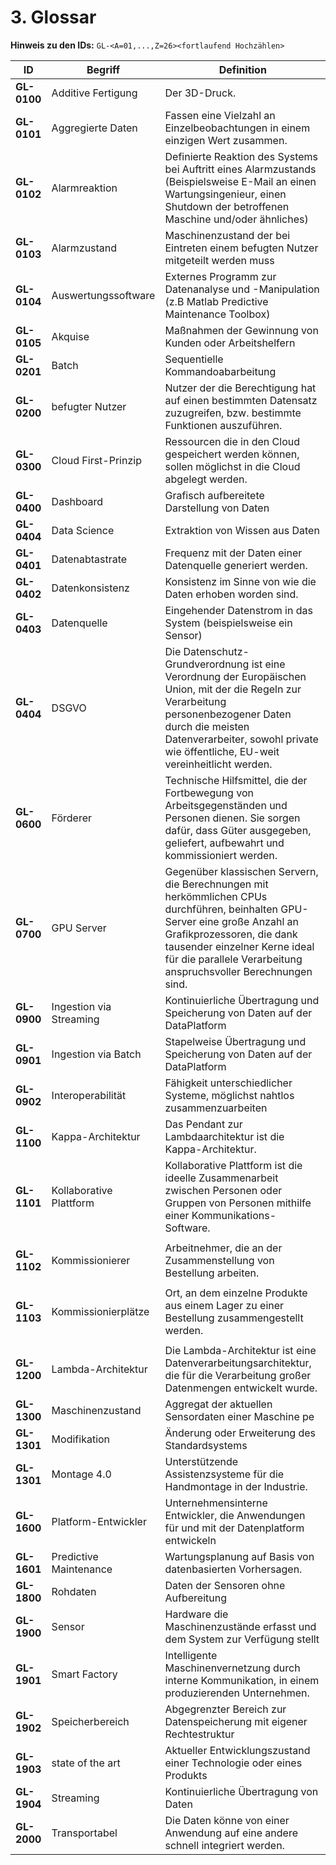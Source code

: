 # 3. Glossar

**Hinweis zu den IDs:** `GL-<A=01,...,Z=26><fortlaufend Hochzählen>`


| ID                                | Begriff             | Definition                                                                                                                                                                      |
|-----------------------------------|---------------------|---------------------------------------------------------------------------------------------------------------------------------------------------------------------------------|
| <a name="GL-0100">**GL-0100**</a> | Additive Fertigung  | Der 3D-Druck.                                                                                                                                                                   |
| <a name="GL-0101">**GL-0101**</a> | Aggregierte Daten   | Fassen eine Vielzahl an Einzelbeobachtungen in einem einzigen Wert zusammen.                                                                                                   |
| <a name="GL-0102">**GL-0102**</a> | Alarmreaktion       | Definierte Reaktion des Systems bei Auftritt eines Alarmzustands (Beispielsweise E-Mail an einen Wartungsingenieur, einen Shutdown der betroffenen Maschine und/oder ähnliches) |
| <a name="GL-0103">**GL-0103**</a> | Alarmzustand        | Maschinenzustand der bei Eintreten einem befugten Nutzer mitgeteilt werden muss                                                                                                 |
| <a name="GL-0104">**GL-0104**</a> | Auswertungssoftware | Externes Programm zur Datenanalyse und -Manipulation (z.B Matlab Predictive Maintenance Toolbox)                                                                                |
| <a name="GL-0105">**GL-0105**</a> | Akquise | Maßnahmen der Gewinnung von Kunden oder Arbeitshelfern                                                                               |
| <a name="GL-0201">**GL-0201**</a> | Batch      | Sequentielle Kommandoabarbeitung                                                                              |
| <a name="GL-0200">**GL-0200**</a> | befugter Nutzer     | Nutzer der die Berechtigung hat auf einen bestimmten Datensatz zuzugreifen, bzw. bestimmte Funktionen auszuführen.                                                              |
| <a name="GL-0300">**GL-0300**</a> | Cloud First-Prinzip | Ressourcen die in den Cloud gespeichert werden können, sollen möglichst in die Cloud abgelegt werden.                                                                            |
| <a name="GL-0400">**GL-0400**</a> | Dashboard           | Grafisch aufbereitete Darstellung von Daten                                                                                                                                     |
| <a name="GL-0404">**GL-0404**</a> | Data Science           | Extraktion von Wissen aus Daten                                                                                                                                     |
| <a name="GL-0401">**GL-0401**</a> | Datenabtastrate     | Frequenz mit der Daten einer Datenquelle generiert werden.                                                                                                                      |
| <a name="GL-0402">**GL-0402**</a> | Datenkonsistenz     | Konsistenz im Sinne von wie die Daten erhoben worden sind.                                                                                                                      |
| <a name="GL-0403">**GL-0403**</a> | Datenquelle         | Eingehender Datenstrom in das System (beispielsweise ein Sensor)                                                                                                                |
| <a name="GL-0404">**GL-0404**</a> | DSGVO         | Die Datenschutz-Grundverordnung ist eine Verordnung der Europäischen Union, mit der die Regeln zur Verarbeitung personenbezogener Daten durch die meisten Datenverarbeiter, sowohl private wie öffentliche, EU-weit vereinheitlicht werden.                                                                                                                |
| <a name="GL-0600">**GL-0600**</a>  | Förderer          | Technische Hilfsmittel, die der Fortbewegung von Arbeitsgegenständen und Personen dienen. Sie sorgen dafür, dass Güter ausgegeben, geliefert, aufbewahrt und kommissioniert werden.  |                                                                                                         
| <a name="GL-0700">**GL-0700**</a> | GPU Server     | Gegenüber klassischen Servern, die Berechnungen mit herkömmlichen CPUs durchführen, beinhalten GPU-Server eine große Anzahl an Grafikprozessoren, die dank tausender einzelner Kerne ideal für die parallele Verarbeitung anspruchsvoller Berechnungen sind.                                                                              |
| <a name="GL-0900">**GL-0900**</a> | Ingestion via Streaming       | Kontinuierliche Übertragung und Speicherung von Daten auf der DataPlatform                                                                              |
| <a name="GL-0901">**GL-0901**</a> |  Ingestion via Batch      | Stapelweise Übertragung und Speicherung von Daten auf der DataPlatform                                                                              |
| <a name="GL-0902">**GL-0902**</a> |  Interoperabilität      | Fähigkeit unterschiedlicher Systeme, möglichst nahtlos zusammenzuarbeiten                                                                          |
| <a name="GL-1100">**GL-1100**</a> |  Kappa-Architektur      | Das  Pendant  zur  Lambdaarchitektur  ist  die  Kappa-Architektur.                                                                       |
| <a name="GL-1101">**GL-1101**</a> |  Kollaborative Plattform      | Kollaborative Plattform ist die ideelle Zusammenarbeit zwischen Personen oder Gruppen von Personen mithilfe einer Kommunikations-Software.                                                                      
                                                                    |
| <a name="GL-1102">**GL-1102**</a>  | Kommissionierer          | Arbeitnehmer, die an der Zusammenstellung von Bestellung arbeiten.
                                                                |                                                     
| <a name="GL-1103">**GL-1103**</a>  | Kommissionierplätze      | Ort, an dem einzelne Produkte aus einem Lager zu einer Bestellung zusammengestellt werden.
                                                                |
| <a name="GL-1200">**GL-1200**</a> |  Lambda-Architektur      | Die Lambda-Architektur ist eine Datenverarbeitungsarchitektur, die für die Verarbeitung großer Datenmengen entwickelt wurde.                                                |
| <a name="GL-1300">**GL-1300**</a> | Maschinenzustand    | Aggregat der aktuellen Sensordaten einer Maschine                  pe                                                                                                             |
| <a name="GL-1301">**GL-1301**</a> | Modifikation        | Änderung oder Erweiterung des Standardsystems                                                                                                                                   |
| <a name="GL-1301">**GL-1301**</a> | Montage 4.0         | Unterstützende Assistenzsysteme für die Handmontage in der Industrie.                                                                                                           |
| <a name="GL-1600">**GL-1600**</a> | Platform-Entwickler | Unternehmensinterne Entwickler, die Anwendungen für und mit der Datenplatform entwickeln                                                                                                                                           |
| <a name="GL-1601">**GL-1601**</a> | Predictive Maintenance       | Wartungsplanung auf Basis von datenbasierten Vorhersagen.                                                                              |
| <a name="GL-1800">**GL-1800**</a> | Rohdaten            | Daten der Sensoren ohne Aufbereitung                                                                                                                                            |
| <a name="GL-1900">**GL-1900**</a> | Sensor              | Hardware die Maschinenzustände erfasst und dem System zur Verfügung stellt                                                                                                      |
| <a name="GL-1901">**GL-1901**</a> | Smart Factory       | Intelligente Maschinenvernetzung durch interne Kommunikation, in einem produzierenden Unternehmen.                                                                              |
| <a name="GL-1902">**GL-1902**</a> | Speicherbereich     | Abgegrenzter Bereich zur Datenspeicherung mit eigener Rechtestruktur                                                                              |
| <a name="GL-1903">**GL-1903**</a> | state of the art     | Aktueller Entwicklungszustand einer Technologie oder eines Produkts                                                                              |
| <a name="GL-1904">**GL-1904**</a> | Streaming     | Kontinuierliche Übertragung von Daten                                                                              |
| <a name="GL-2000">**GL-2000**</a> | Transportabel     |  Die Daten könne von einer Anwendung auf eine andere schnell integriert werden. |


